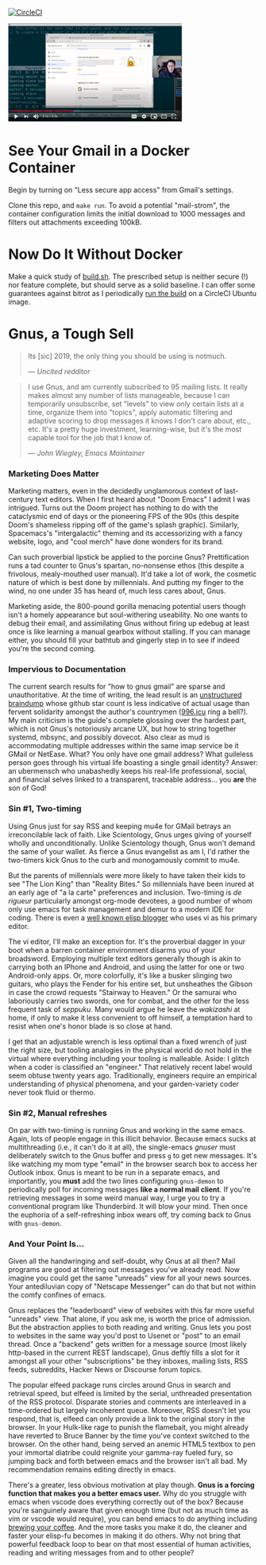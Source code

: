 [![CircleCI](https://circleci.com/gh/dickmao/gnus-imap-walkthrough/tree/master.svg?style=svg)](https://circleci.com/gh/dickmao/gnus-imap-walkthrough/tree/master)

<a href="https://youtu.be/DMpZtC98F_M"><img src=thumbnail.png width="350" height="197" alt="Replacing Thunderbird With Gnus"/></a>

# See Your Gmail in a Docker Container
Begin by turning on "Less secure app access" from Gmail's settings.

Clone this repo, and `make run`.  To avoid a potential "mail-strom", the container configuration limits the initial download to 1000 messages and filters out attachments exceeding 100kB.

# Now Do It Without Docker
Make a quick study of [build.sh](https://github.com/dickmao/gnus-imap-walkthrough/blob/master/build.sh).  The prescribed setup is neither secure (!) nor feature complete, but should serve as a solid baseline.  I can offer some guarantees against bitrot as I periodically [run the build](https://circleci.com/gh/dickmao/gnus-imap-walkthrough) on a CircleCI Ubuntu image.

# Gnus, a Tough Sell
> Its [sic] 2019, the only thing you should be using is notmuch.
>
> &mdash; <cite>Uncited redditor</cite>

> I use Gnus, and am currently subscribed to 95 mailing lists. It really makes almost any number of lists manageable, because I can temporarily unsubscribe, set "levels" to view only certain lists at a time, organize them into "topics", apply automatic filtering and adaptive scoring to drop messages it knows I don't care about, etc., etc. It's a pretty huge investment, learning-wise, but it's the most capable tool for the job that I know of.
>
> &mdash; <cite>John Wiegley, Emacs Maintainer</cite>

### Marketing Does Matter
Marketing matters, even in the decidedly unglamorous context of
last-century text editors.  When I first heard about "Doom Emacs" I admit I was intrigued.  Turns out the Doom project has nothing to do with the cataclysmic end of days or the pioneering FPS of the 90s (this despite Doom's shameless ripping off of the game's splash graphic).  Similarly, Spacemacs's "intergalactic" theming and its accessorizing with a fancy website, logo, and "cool merch" have done wonders for its brand.

Can such proverbial lipstick be applied to the porcine Gnus?  Prettification runs a tad counter to Gnus's spartan, no-nonsense ethos (this despite a frivolous, mealy-mouthed user manual).  It'd take a lot of work, the cosmetic nature of which is best done by millennials.  And putting my finger to the wind, no one under 35 has heard of, much less cares about, Gnus.

Marketing aside, the 800-pound gorilla menacing potential users though isn't a homely appearance but soul-withering useability.  No one wants to debug their email, and assimilating Gnus without firing up edebug at least once is like learning a manual gearbox without stalling.  If you can manage either, you should fill your bathtub and gingerly step in to see if indeed you're the second coming.

### Impervious to Documentation
The current search results for "how to gnus gmail" are sparse and unauthoritative.  At the time of writing, the lead result is an [unstructured braindump](https://github.com/redguardtoo/mastering-emacs-in-one-year-guide/blob/master/gnus-guide-en.org) whose github star count is less indicative of actual usage than fervent solidarity amongst the author's countrymen ([996.icu](https://github.com/996icu/996.ICU) ring a bell?).  My main criticism is the guide's complete glossing over the hardest part, which is not Gnus's notoriously arcane UX, but how to string together systemd, mbsync, and possibly dovecot.  Also clear as mud is accommodating multiple addresses within the same imap service be it GMail or NetEase.  What?  You only have one gmail address?  What guileless person goes through his virtual life boasting a single gmail identity?  Answer: an ubermensch who unabashedly keeps his real-life professional, social, and financial selves linked to a transparent, traceable address... you **are** the son of God!

### Sin #1, Two-timing
Using Gnus just for say RSS and keeping mu4e for GMail betrays an irreconcilable lack of faith.  Like Scientology, Gnus urges giving of yourself wholly and unconditionally.  Unlike Scientology though, Gnus won't demand the same of your wallet.  As fierce a Gnus evangelist as am I, I'd rather the two-timers kick Gnus to the curb and monogamously commit to mu4e.

But the parents of millennials were more likely to have taken their kids to see "The Lion King" than "Reality Bites."  So millennials have been inured at an early age of "a la carte" preferences and inclusion.  Two-timing is *de rigueur* particularly amongst org-mode devotees, a good number of whom only use emacs for task management and demur to a modern IDE for coding.  There is even a [well known elisp blogger](https://nullprogram.com) who uses vi as his primary editor.

The vi editor, I'll make an exception for.  It's the proverbial dagger in your boot when a barren container environment disarms you of your broadsword.  Employing multiple text editors generally though is akin to carrying both an IPhone and Android, and using the latter for one or two Android-only apps.  Or, more colorfully, it's like a busker slinging two guitars, who plays the Fender for his entire set, but unsheathes the Gibson in case the crowd requests "Stairway to Heaven."  Or the samurai who laboriously carries two swords, one for combat, and the other for the less frequent task of *seppuku*.  Many would argue he leave the *wakizashi* at home, if only to make it less convenient to off himself, a temptation hard to resist when one's honor blade is so close at hand.

I get that an adjustable wrench is less optimal than a fixed wrench of just the right size, but tooling analogies in the physical world do not hold in the virtual where everything including your tooling is malleable.  Aside: I glitch when a coder is classified an "engineer."  That relatively recent label would seem obtuse twenty years ago.  Traditionally, engineers require an empirical understanding of physical phenomena, and your garden-variety coder never took fluid or thermo.

### Sin #2, Manual refreshes
On par with two-timing is running Gnus and working in the same emacs.  Again, lots of people engage in this illicit behavior.  Because emacs sucks at multithreading (i.e., it can't do it at all), the single-emacs *gnuser* must deliberately switch to the Gnus buffer and press `g` to get new messages.  It's like watching my mom type "email" in the browser search box to access her Outlook inbox.  Gnus is meant to be run in a separate emacs, and importantly, you **must** add the two lines configuring `gnus-demon` to periodically poll for incoming messages **like a normal mail client**.  If you're retrieving messages in some weird manual way, I urge you to try a conventional program like Thunderbird.  It will blow your mind.  Then once the euphoria of a self-refreshing inbox wears off, try coming back to Gnus with `gnus-demon`.

### And Your Point Is...
Given all the handwringing and self-doubt, why Gnus at all then?  Mail programs are good at filtering out messages you've already read.  Now imagine you could get the same "unreads" view for all your news sources.  Your antediluvian copy of "Netscape Messenger" can do that but not within the comfy confines of emacs.

Gnus replaces the "leaderboard" view of websites with this far more useful "unreads" view.  That alone, if you ask me, is worth the price of admission.  But the abstraction applies to both reading and writing.  Gnus lets you post to websites in the same way you'd post to Usenet or "post" to an email thread.  Once a "backend" gets written for a message source (most likely http-based in the current REST landscape), Gnus deftly fills a slot for it amongst all your other "subscriptions" be they inboxes, mailing lists, RSS feeds, subreddits, Hacker News or Discourse forum topics.

The popular elfeed package runs circles around Gnus in search and retrieval speed, but elfeed is limited by the serial, unthreaded presentation of the RSS protocol.  Disparate stories and comments are interleaved in a time-ordered but largely incoherent queue.  Moreover, RSS doesn't let you respond, that is, elfeed can only provide a link to the original story in the browser.  In your Hulk-like rage to punish the flamebait, you might already have reverted to Bruce Banner by the time you've context switched to the browser.  On the other hand, being served an anemic HTML5 textbox to pen your immortal diatribe could reignite your gamma-ray fueled fury, so jumping back and forth between emacs and the browser isn't all bad.  My recommendation remains editing directly in emacs.

There's a greater, less obvious motivation at play though. **Gnus is a forcing function that makes you a better emacs user.**  Why do you struggle with emacs when vscode does everything correctly out of the box?  Because you're sanguinely aware that given enough time (but not as much time as vim or vscode would require), you can bend emacs to do anything including [brewing your coffee](https://youtu.be/y0LEW7a0LoQ).  And the more tasks you make it do, the cleaner and faster your elisp-fu becomes in making it do others.  Why not bring that powerful feedback loop to bear on that most essential of human activities, reading and writing messages from and to other people?
